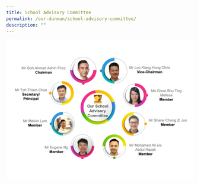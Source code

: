 ```yaml
---
title: School Advisory Committee
permalink: /our-dunman/school-advisory-committee/
description: ""
---
```

![](/images/SAC/SAC2023v2.jpg)